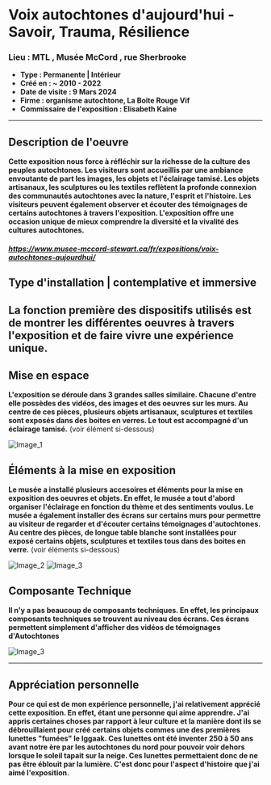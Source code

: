 # **Voix autochtones d'aujourd'hui - Savoir, Trauma, Résilience**
### **Lieu : MTL , Musée McCord** ,  rue Sherbrooke
 - **Type : Permanente | Intérieur**
 - **Créé en : ~ 2010 - 2022**
 - **Date de visite : 9 Mars 2024**
 - **Firme : organisme autochtone, La Boite Rouge Vif**
 - **Commissaire de l'exposition : Elisabeth Kaine**
____________________________

## **Description de l'oeuvre**

**Cette exposition nous force à réfléchir sur la richesse de la culture des peuples autochtones. Les visiteurs sont accueillis par une ambiance envoutante de part les images, les objets et l'éclairage tamisé. Les objets artisanaux, les sculptures ou les textiles reflètent la profonde connexion des communautés autochtones avec la nature, l'esprit et l'histoire. Les visiteurs peuvent également observer et écouter des témoignages de certains autochtones à travers l'exposition. L'exposition offre une occasion unique de mieux comprendre la diversité et la vivalité des cultures autochtones.** 

##### https://www.musee-mccord-stewart.ca/fr/expositions/voix-autochtones-aujourdhui/

## **Type d'installation | contemplative et immersive**

## **La fonction première des dispositifs utilisés est de montrer les différentes oeuvres à travers l'exposition et de faire vivre une expérience unique.**

## **Mise en espace**
**L'exposition se déroule dans 3 grandes salles similaire. Chacune d'entre elle possèdes des vidéos, des images et des oeuvres sur les murs. Au centre de ces pièces, plusieurs objets artisanaux, sculptures et textiles sont exposés dans des boites en verres. Le tout est accompagné d'un éclairage tamisé.** (voir élément si-dessous)


![Image_1](https://github.com/JoCrevier/H24_V11_inspiration_Crevier/assets/112189750/93875d40-dfcf-4ff7-84fc-ca24a8970610)

## **Éléments à la mise en exposition**
**Le musée a installé plusieurs accesoires et éléments pour la mise en exposition des oeuvres et objets. En effet, le musée a tout d'abord organiser l'éclairage en fonction du thème et des sentiments voulus. Le musée a également installer des écrans sur certains murs pour permettre au visiteur de regarder et d'écouter certains témoignages d'autochtones. Au centre des pièces, de longue table blanche sont installées pour exposé certains objets, sculptures et textiles tous dans des boites en verre.** (voir éléments si-dessous)


![Image_2](https://github.com/JoCrevier/H24_V11_inspiration_Crevier/assets/112189750/77cab6bb-e4f6-47fc-b92e-b7dfc9da80be)
![Image_3](https://github.com/JoCrevier/H24_V11_inspiration_Crevier/assets/112189750/f4a0939b-ef13-4e64-9040-fe7415ca3b43)

## **Composante Technique**
**Il n'y a pas beaucoup de composants techniques. En effet, les principaux composants techniques se trouvent au niveau des écrans. Ces écrans permettent simplement d'afficher des vidéos de témoignages d'Autochtones**

![Image_3](https://github.com/JoCrevier/H24_V11_inspiration_Crevier/assets/112189750/f4a0939b-ef13-4e64-9040-fe7415ca3b43)

__________
## **Appréciation personnelle**
**Pour ce qui est de mon expérience personnelle, j'ai relativement apprécié cette exposition. En effet, étant une personne qui aime apprendre. J'ai appris certaines choses par rapport à leur culture et la manière dont ils se débrouillaient pour créé certains objets commes une des premières lunettes "fumées" le Iggaak. Ces lunettes ont été inventer 250 à 50 ans avant notre ère par les autochtones du nord pour pouvoir voir dehors lorsque le soleil tapait sur la neige. Ces lunettes permettaient donc de ne pas être éblouit par la lumière. C'est donc pour l'aspect d'histoire que j'ai aimé l'exposition.**
